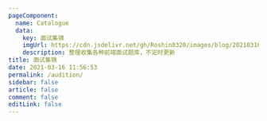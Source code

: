 ```yaml
---
pageComponent:
  name: Catalogue
  data:
    key: 面试集锦
    imgUrl: https://cdn.jsdelivr.net/gh/Roshin0320/images/blog/202103101453.png
    description: 整理收集各种前端面试题库，不定时更新
title: 面试集锦
date: 2021-03-16 11:56:53
permalink: /audition/
sidebar: false
article: false
comment: false
editLink: false
---
```

